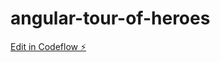 # angular-tour-of-heroes

[Edit in Codeflow ⚡️](https://stackblitz.com/~/github.com/muhammad-ahmed-01/angular-tour-of-heroes)
